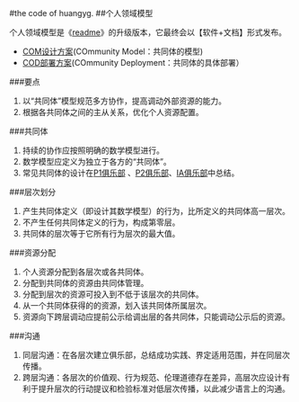 #the code of huangyg.
##个人领域模型

个人领域模型是《[readme](http://blog.sina.com.cn/s/blog_591ac3040100pnci.html)》的升级版本，它最终会以【软件+文档】形式发布。  

* [COM设计方案](com.md)(COmmunity Model：共同体的模型)
* [COD部署方案](cod.md)(COmmunity Deployment：共同体的具体部署）

###要点
1. 以“共同体”模型规范多方协作，提高调动外部资源的能力。
2. 根据各共同体之间的主从关系，优化个人资源配置。

###共同体
1. 持续的协作应按照明确的数学模型进行。
2. 数学模型应定义为独立于各方的“共同体”。
3. 常见共同体的设计在[P1俱乐部](https://github.com/P1Club/P1Club "P1俱乐部") 、[P2俱乐部](https://github.com/P2Club/P2Club "P2俱乐部")、[IA俱乐部](https://github.com/IAClub/IAClub "IA俱乐部")中总结。

###层次划分
1. 产生共同体定义（即设计其数学模型）的行为，比所定义的共同体高一层次。
2. 不产生任何共同体定义的行为，构成第零层。
3. 共同体的层次等于它所有行为层次的最大值。

###资源分配
1. 个人资源分配到各层次或各共同体。
2. 分配到共同体的资源由共同体管理。
3. 分配到层次的资源可投入到不低于该层次的共同体。
4. 从一个共同体获得的的资源，划入该共同体所属层次。
5. 资源向下跨层调动应提前公示给调出层的各共同体，只能调动公示后的资源。

###沟通
1. 同层沟通：在各层次建立俱乐部，总结成功实践、界定适用范围，并在同层次传播。
2. 跨层沟通：各层次的价值观、行为规范、伦理道德存在差异，高层次应设计有利于提升层次的行动提议和检验标准对低层次传播，以此减少语言上的沟通。
